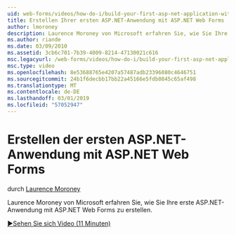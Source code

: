 ```yaml
---
uid: web-forms/videos/how-do-i/build-your-first-asp-net-application-with-asp-net-web-forms
title: Erstellen Ihrer ersten ASP.NET-Anwendung mit ASP.NET Web Forms | Microsoft-Dokumentation
author: lmoroney
description: Laurence Moroney von Microsoft erfahren Sie, wie Sie Ihre erste ASP.NET-Anwendung mit ASP.NET Web Forms zu erstellen.
ms.author: riande
ms.date: 03/09/2010
ms.assetid: 3cb6c701-7b39-4009-8214-47130021c616
msc.legacyurl: /web-forms/videos/how-do-i/build-your-first-asp-net-application-with-asp-net-web-forms
msc.type: video
ms.openlocfilehash: 8e53688765e4207a57487adb23396080c4646751
ms.sourcegitcommit: 24b1f6decbb17bb22a45166e5fdb0845c65af498
ms.translationtype: MT
ms.contentlocale: de-DE
ms.lasthandoff: 03/01/2019
ms.locfileid: "57052947"
---
```

<a name="build-your-first-aspnet-application-with-aspnet-web-forms"></a>Erstellen der ersten ASP.NET-Anwendung mit ASP.NET Web Forms
====================
durch [Laurence Moroney](https://github.com/lmoroney)

Laurence Moroney von Microsoft erfahren Sie, wie Sie Ihre erste ASP.NET-Anwendung mit ASP.NET Web Forms zu erstellen.

[&#9654;Sehen Sie sich Video (11 Minuten)](https://channel9.msdn.com/Blogs/ASP-NET-Site-Videos/build-your-first-asp-net-application-with-asp-net-web-forms)
